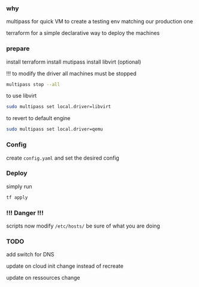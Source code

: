 
### why

multipass for quick VM to create a testing env matching our production one

terraform for a simple declarative way to deploy the machines

### prepare

install terraform 
install mutipass
install libvirt (optional)

!!! to modify the driver all machines must be stopped 

```sh
multipass stop --all

```

to use libvirt
```sh
sudo multipass set local.driver=libvirt

```
to revert to default engine
```sh
sudo multipass set local.driver=qemu
```

### Config
create `config.yaml` and set the desired config

### Deploy 

simply run
```sh
tf apply 
```
### !!! Danger !!!

scripts now modify `/etc/hosts/` be sure of what you are doing 


### TODO
add switch for DNS

update on cloud init change instead of recreate

update on ressources change
